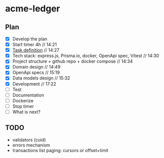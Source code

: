 # acme-ledger

## Plan

- [x] Develop the plan
- [x] Start timer 4h // 14:21
- [x] [Task definition](TASK.md) // 14:27
- [x] Tech stack: express.js, Prisma.io, docker, OpenApi spec, Vitest // 14:30
- [x] Project structure + github repo + docker compose // 14:34
- [x] Domain design // 14:49
- [x] OpenApi specs // 15:19
- [x] Data models design // 15:32
- [x] Development // 17:22
- [ ] Test
- [ ] Documentation
- [ ] Dockerize
- [ ] Stop timer
- [ ] What is next?

## TODO

- validators (cuid)
- errors mechanism
- transactions list paging: cursors or offset+limit
